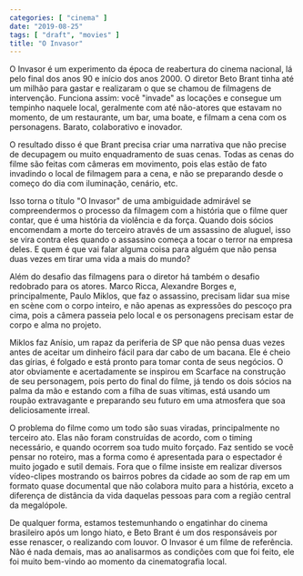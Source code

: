 ```yaml
---
categories: [ "cinema" ]
date: "2019-08-25"
tags: [ "draft", "movies" ]
title: "O Invasor"
---
```

O Invasor é um experimento da época de reabertura do cinema nacional,
lá pelo final dos anos 90 e início dos anos 2000. O diretor Beto
Brant tinha até um milhão para gastar e realizaram o que se chamou de
filmagens de intervenção. Funciona assim: você "invade" as locações
e consegue um tempinho naquele local, geralmente com até não-atores
que estavam no momento, de um restaurante, um bar, uma boate, e filmam
a cena com os personagens. Barato, colaborativo e inovador.

O resultado disso é que Brant precisa criar uma narrativa que não
precise de decupagem ou muito enquadramento de suas cenas. Todas as
cenas do filme são feitas com câmeras em movimento, pois elas estão
de fato invadindo o local de filmagem para a cena, e não se preparando
desde o começo do dia com iluminação, cenário, etc.

Isso torna o título "O Invasor" de uma ambiguidade admirável se
compreendermos o processo da filmagem com a história que o filme quer
contar, que é uma história da violência e da força. Quando dois
sócios encomendam a morte do terceiro através de um assassino de
aluguel, isso se vira contra eles quando o assassino começa a tocar
o terror na empresa deles. E quem é que vai falar alguma coisa para
alguém que não pensa duas vezes em tirar uma vida a mais do mundo?

Além do desafio das filmagens para o diretor há também o desafio
redobrado para os atores. Marco Ricca, Alexandre Borges e, principalmente,
Paulo Miklos, que faz o assassino, precisam lidar sua mise en scène
com o corpo inteiro, e não apenas as expressões do pescoço pra cima,
pois a câmera passeia pelo local e os personagens precisam estar de
corpo e alma no projeto.

Miklos faz Anísio, um rapaz da periferia de SP que não pensa duas vezes
antes de aceitar um dinheiro fácil para dar cabo de um bacana. Ele é
cheio das gírias, é folgado e está pronto para tomar conta de seus
negócios. O ator obviamente e acertadamente se inspirou em Scarface na
construção de seu personagem, pois perto do final do filme, já tendo
os dois sócios na palma da mão e estando com a filha de suas vítimas,
está usando um roupão extravagante e preparando seu futuro em uma
atmosfera que soa deliciosamente irreal.

O problema do filme como um todo são suas viradas, principalmente no
terceiro ato. Elas não foram construídas de acordo, com o timing
necessário, e quando ocorrem soa tudo muito forçado. Faz sentido
se você pensar no roteiro, mas a forma como é apresentada para o
espectador é muito jogado e sutil demais. Fora que o filme insiste em
realizar diversos vídeo-clipes mostrando os bairros pobres da cidade ao
som de rap em um formato quase documental que não colabora muito para
a história, exceto a diferença de distância da vida daquelas pessoas
para com a região central da megalópole.

De qualquer forma, estamos testemunhando o engatinhar do cinema
brasileiro após um longo hiato, e Beto Brant é um dos responsáveis
por esse renascer, o realizando com louvor. O Invasor é um filme de
referência. Não é nada demais, mas ao analisarmos as condições
com que foi feito, ele foi muito bem-vindo ao momento da cinematografia
local.
